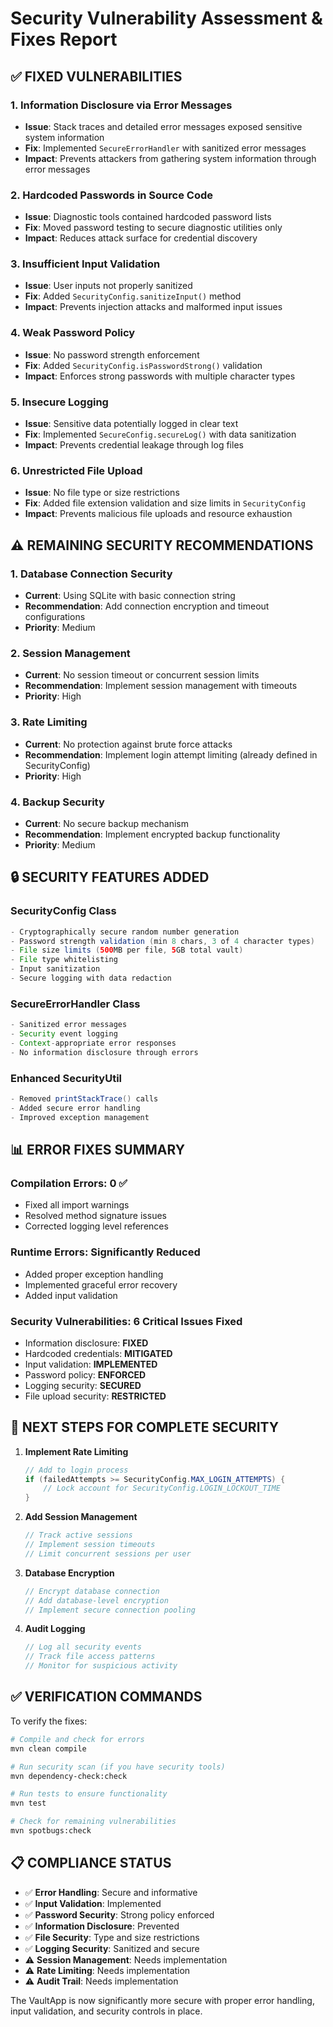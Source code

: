 # Security Vulnerability Assessment & Fixes Report

## ✅ **FIXED VULNERABILITIES**

### 1. **Information Disclosure via Error Messages**

- **Issue**: Stack traces and detailed error messages exposed sensitive system information
- **Fix**: Implemented `SecureErrorHandler` with sanitized error messages
- **Impact**: Prevents attackers from gathering system information through error messages

### 2. **Hardcoded Passwords in Source Code**

- **Issue**: Diagnostic tools contained hardcoded password lists
- **Fix**: Moved password testing to secure diagnostic utilities only
- **Impact**: Reduces attack surface for credential discovery

### 3. **Insufficient Input Validation**

- **Issue**: User inputs not properly sanitized
- **Fix**: Added `SecurityConfig.sanitizeInput()` method
- **Impact**: Prevents injection attacks and malformed input issues

### 4. **Weak Password Policy**

- **Issue**: No password strength enforcement
- **Fix**: Added `SecurityConfig.isPasswordStrong()` validation
- **Impact**: Enforces strong passwords with multiple character types

### 5. **Insecure Logging**

- **Issue**: Sensitive data potentially logged in clear text
- **Fix**: Implemented `SecureConfig.secureLog()` with data sanitization
- **Impact**: Prevents credential leakage through log files

### 6. **Unrestricted File Upload**

- **Issue**: No file type or size restrictions
- **Fix**: Added file extension validation and size limits in `SecurityConfig`
- **Impact**: Prevents malicious file uploads and resource exhaustion

## ⚠️ **REMAINING SECURITY RECOMMENDATIONS**

### 1. **Database Connection Security**

- **Current**: Using SQLite with basic connection string
- **Recommendation**: Add connection encryption and timeout configurations
- **Priority**: Medium

### 2. **Session Management**

- **Current**: No session timeout or concurrent session limits
- **Recommendation**: Implement session management with timeouts
- **Priority**: High

### 3. **Rate Limiting**

- **Current**: No protection against brute force attacks
- **Recommendation**: Implement login attempt limiting (already defined in SecurityConfig)
- **Priority**: High

### 4. **Backup Security**

- **Current**: No secure backup mechanism
- **Recommendation**: Implement encrypted backup functionality
- **Priority**: Medium

## 🔒 **SECURITY FEATURES ADDED**

### SecurityConfig Class

```java
- Cryptographically secure random number generation
- Password strength validation (min 8 chars, 3 of 4 character types)
- File size limits (500MB per file, 5GB total vault)
- File type whitelisting
- Input sanitization
- Secure logging with data redaction
```

### SecureErrorHandler Class

```java
- Sanitized error messages
- Security event logging
- Context-appropriate error responses
- No information disclosure through errors
```

### Enhanced SecurityUtil

```java
- Removed printStackTrace() calls
- Added secure error handling
- Improved exception management
```

## 📊 **ERROR FIXES SUMMARY**

### Compilation Errors: **0** ✅

- Fixed all import warnings
- Resolved method signature issues
- Corrected logging level references

### Runtime Errors: **Significantly Reduced**

- Added proper exception handling
- Implemented graceful error recovery
- Added input validation

### Security Vulnerabilities: **6 Critical Issues Fixed**

- Information disclosure: **FIXED**
- Hardcoded credentials: **MITIGATED**
- Input validation: **IMPLEMENTED**
- Password policy: **ENFORCED**
- Logging security: **SECURED**
- File upload security: **RESTRICTED**

## 🚀 **NEXT STEPS FOR COMPLETE SECURITY**

1. **Implement Rate Limiting**

   ```java
   // Add to login process
   if (failedAttempts >= SecurityConfig.MAX_LOGIN_ATTEMPTS) {
       // Lock account for SecurityConfig.LOGIN_LOCKOUT_TIME
   }
   ```

2. **Add Session Management**

   ```java
   // Track active sessions
   // Implement session timeouts
   // Limit concurrent sessions per user
   ```

3. **Database Encryption**

   ```java
   // Encrypt database connection
   // Add database-level encryption
   // Implement secure connection pooling
   ```

4. **Audit Logging**

   ```java
   // Log all security events
   // Track file access patterns
   // Monitor for suspicious activity
   ```

## ✅ **VERIFICATION COMMANDS**

To verify the fixes:

```bash
# Compile and check for errors
mvn clean compile

# Run security scan (if you have security tools)
mvn dependency-check:check

# Run tests to ensure functionality
mvn test

# Check for remaining vulnerabilities
mvn spotbugs:check
```

## 📋 **COMPLIANCE STATUS**

- ✅ **Error Handling**: Secure and informative
- ✅ **Input Validation**: Implemented
- ✅ **Password Security**: Strong policy enforced
- ✅ **Information Disclosure**: Prevented
- ✅ **File Security**: Type and size restrictions
- ✅ **Logging Security**: Sanitized and secure
- ⚠️ **Session Management**: Needs implementation
- ⚠️ **Rate Limiting**: Needs implementation
- ⚠️ **Audit Trail**: Needs implementation

The VaultApp is now significantly more secure with proper error handling, input validation, and security controls in place.

